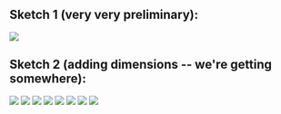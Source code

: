 ## Sketch 1 (very very preliminary):
![](IMG_8615.jpg) 

## Sketch 2 (adding dimensions -- we're getting somewhere):
![](designpt2_1.JPG) 
![](designpt2_2.JPG) 
![](designpt2_3.JPG) 
![](IMG_0291.JPG) 
![](IMG_0869.JPG) 
![](IMG_0869.JPG) 
![](IMG_5537.JPG) 
![](IMG_8712.HEIC) 

